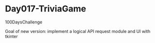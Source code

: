 # Day017-TriviaGame
 100DaysChallenge

Goal of new version: implement a logical API request module and UI with tkinter